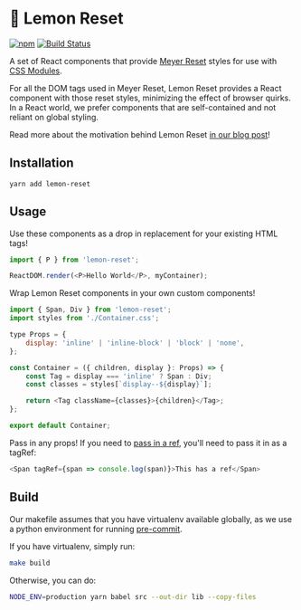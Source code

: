 # 🍋 Lemon Reset

[![npm](https://img.shields.io/npm/v/lemon-reset.svg)](https://yarn.pm/lemon-reset) [![Build Status](https://travis-ci.org/Yelp/lemon-reset.svg?branch=master)](https://travis-ci.org/Yelp/lemon-reset)

A set of React components that provide [Meyer Reset](https://meyerweb.com/eric/tools/css/reset/) styles for use with [CSS Modules](https://github.com/css-modules/css-modules).

For all the DOM tags used in Meyer Reset, Lemon Reset provides a React component with those reset styles, minimizing the effect of browser quirks.
In a React world, we prefer components that are self-contained and not reliant on global styling.

Read more about the motivation behind Lemon Reset [in our blog post](https://engineeringblog.yelp.com/2018/03/css-in-the-age-of-react.html)!

## Installation

```
yarn add lemon-reset
```

## Usage

Use these components as a drop in replacement for your existing HTML tags!

```javascript
import { P } from 'lemon-reset';

ReactDOM.render(<P>Hello World</P>, myContainer);
```

Wrap Lemon Reset components in your own custom components!

```javascript
import { Span, Div } from 'lemon-reset';
import styles from './Container.css';

type Props = {
    display: 'inline' | 'inline-block' | 'block' | 'none',
};

const Container = ({ children, display }: Props) => {
    const Tag = display === 'inline' ? Span : Div;
    const classes = styles[`display--${display}`];

    return <Tag className={classes}>{children}</Tag>;
};

export default Container;
```

Pass in any props! If you need to [pass in a ref](https://reactjs.org/docs/refs-and-the-dom.html#adding-a-ref-to-a-dom-element), you'll need to pass it in as a tagRef:

```javascript
<Span tagRef={span => console.log(span)}>This has a ref</Span>
```

## Build

Our makefile assumes that you have virtualenv available globally, as we use a python environment for running [pre-commit](https://pre-commit.com/).

If you have virtualenv, simply run:

```bash
make build
```

Otherwise, you can do:

```bash
NODE_ENV=production yarn babel src --out-dir lib --copy-files
```
